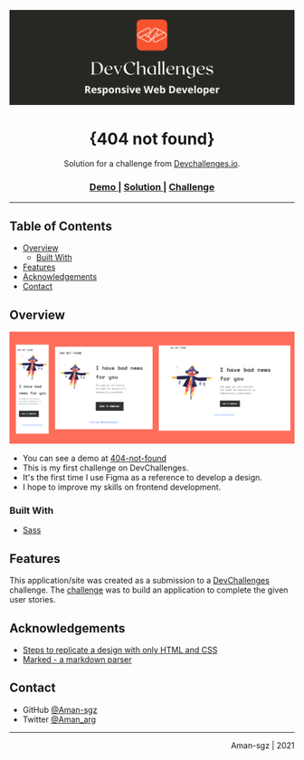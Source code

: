 ![portada](css/assets/portada.png)

<h1 align="center">{404 not found}</h1>

<div align="center">
   Solution for a challenge from  <a href="http://devchallenges.io" target="_blank">Devchallenges.io</a>.
</div>

<div align="center">
  <h3>
    <a href="https://404not-found.vercel.app/">
      Demo
    </a>
    <span> | </span>
    <a href="https://devchallenges.io/solutions/wj2lX9ucBN0owt336AOM">
      Solution
    </a>
    <span> | </span>
    <a href="https://devchallenges.io/challenges/wBunSb7FPrIepJZAg0sY">
      Challenge
    </a>
  </h3>
</div>

<hr>

<!-- TABLE OF CONTENTS -->
## Table of Contents

- [Overview](#overview)
  - [Built With](#built-with)
- [Features](#features)
- [Acknowledgements](#acknowledgements)
- [Contact](#contact)

<!-- OVERVIEW -->
## Overview
![preview](css/assets/responsive.png)

- You can see a demo at [404-not-found](https://404not-found.vercel.app/)
- This is my first challenge on DevChallenges. 
- It's the first time I use Figma as a reference to develop a design.
- I hope to improve my skills on frontend development.

### Built With

<!-- This section should list any major frameworks that you built your project using. Here are a few examples.-->

- [Sass](https://sass-lang.com/)

## Features

<!-- List the features of your application or follow the template. Don't share the figma file here :) -->

This application/site was created as a submission to a [DevChallenges](https://devchallenges.io/paths/responsive-web-developer) challenge. The [challenge](https://devchallenges.io/challenges/wBunSb7FPrIepJZAg0sY) was to build an application to complete the given user stories.


## Acknowledgements

<!-- This section should list any articles or add-ons/plugins that helps you to complete the project. This is optional but it will help you in the future. For exmpale -->

- [Steps to replicate a design with only HTML and CSS](https://devchallenges-blogs.web.app/how-to-replicate-design/)
- [Marked - a markdown parser](https://github.com/chjj/marked)

## Contact

- GitHub [@Aman-sgz](https://github.com/Aman-sgz)
- Twitter [@Aman_arg](https://twitter.com/Aman_arg)

---

<div align="right">
  <p>Aman-sgz | 2021</p>
</div>